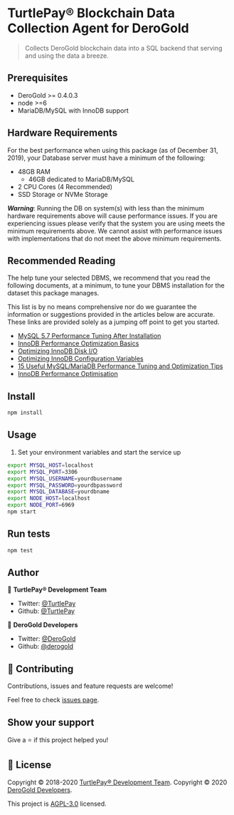 # TurtlePay® Blockchain Data Collection Agent for DeroGold

> Collects DeroGold blockchain data into a SQL backend that serving and using the data a breeze.

## Prerequisites

- DeroGold >= 0.4.0.3
- node >=6
- MariaDB/MySQL with InnoDB support

## Hardware Requirements

For the best performance when using this package (as of December 31, 2019), your Database server must have a minimum of the following:

* 48GB RAM
  * 46GB dedicated to MariaDB/MySQL
* 2 CPU Cores (4 Recommended)
* SSD Storage or NVMe Storage

***Warning***: Running the DB on system(s) with less than the minimum hardware requirements above will cause performance issues. If you are experiencing issues please verify that the system you are using meets the minimum requirements above. We cannot assist with performance issues with implementations that do not meet the above minimum requirements.

## Recommended Reading

The help tune your selected DBMS, we recommend that you read the following documents, at a minimum, to tune your DBMS installation for the dataset this package manages.

This list is by no means comprehensive nor do we guarantee the information or suggestions provided in the articles below are accurate. These links are provided solely as a jumping off point to get you started.

* [MySQL 5.7 Performance Tuning After Installation](https://www.percona.com/blog/2016/10/12/mysql-5-7-performance-tuning-immediately-after-installation/)
* [InnoDB Performance Optimization Basics](https://www.percona.com/blog/2013/09/20/innodb-performance-optimization-basics-updated/)
* [Optimizing InnoDB Disk I/O](https://dev.mysql.com/doc/refman/8.0/en/optimizing-innodb-diskio.html)
* [Optimizing InnoDB Configuration Variables](https://dev.mysql.com/doc/refman/8.0/en/optimizing-innodb-configuration-variables.html)
* [15 Useful MySQL/MariaDB Performance Tuning and Optimization Tips](https://www.tecmint.com/mysql-mariadb-performance-tuning-and-optimization/)
* [InnoDB Performance Optimisation](https://www.slideshare.net/MyDBOPS/innodb-performance-optimisation)

## Install

```sh
npm install
```

## Usage

1) Set your environment variables and start the service up

```sh
export MYSQL_HOST=localhost
export MYSQL_PORT=3306
export MYSQL_USERNAME=yourdbusername
export MYSQL_PASSWORD=yourdbpassword
export MYSQL_DATABASE=yourdbname
export NODE_HOST=localhost
export NODE_PORT=6969
npm start
```

## Run tests

```sh
npm test
```

## Author

👤 **TurtlePay® Development Team**

* Twitter: [@TurtlePay](https://twitter.com/TurtlePay)
* Github: [@TurtlePay](https://github.com/TurtlePay)

👤 **DeroGold Developers**

* Twitter: [@DeroGold](https://twitter.com/DeroGold)
* Github: [@derogold](https://github.com/derogold)


## 🤝 Contributing

Contributions, issues and feature requests are welcome!

Feel free to check [issues page](https://github.com/derogold/derogold-blockchain-data-collection-agent/issues).

## Show your support

Give a ⭐️ if this project helped you!


## 📝 License

Copyright © 2018-2020 [TurtlePay® Development Team](https://github.com/TurtlePay).
Copyright © 2020 [DeroGold Developers](https://github.com/derogold).

This project is [AGPL-3.0](https://github.com/TurtlePay/blockchain-data-collection-agent/blob/master/LICENSE) licensed.
